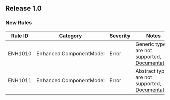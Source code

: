 ﻿## Release 1.0

### New Rules

Rule ID | Category | Severity | Notes
--------|----------|----------|--------------------
ENH1010 | Enhanced.ComponentModel |  Error   | Generic types are not supported, [Documentation](https://github.com/duskembayev/Enhanced.ComponentModel/blob/main/README.md)
ENH1011 | Enhanced.ComponentModel |  Error   | Abstract types are not supported, [Documentation](https://github.com/duskembayev/Enhanced.ComponentModel/blob/main/README.md)
